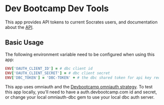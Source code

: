 # Dev Bootcamp Dev Tools
This app provides API tokens to current Socrates users, and documentation about the [API](https://github.com/socrates-api/api).
## Basic Usage
The following environment variable need to be configured when using this app:
```ruby
ENV['OAUTH_CLIENT_ID'] = # dbc client id
ENV['OAUTH_CLIENT_SECRET'] = # dbc client secret
ENV['DBC_TOKEN'] = 'DBC-TOKEN' + # the dbc shared token for api key requests
```
This app uses omniauth and the [Devbootcamp omniauth strategy](https://github.com/socrates-api/omniauth-dbc).
To test this app locally, you'll need to have a auth.devbootcamp.com id and secret, or change your local omniauth-dbc gem to use your local dbc auth server.


